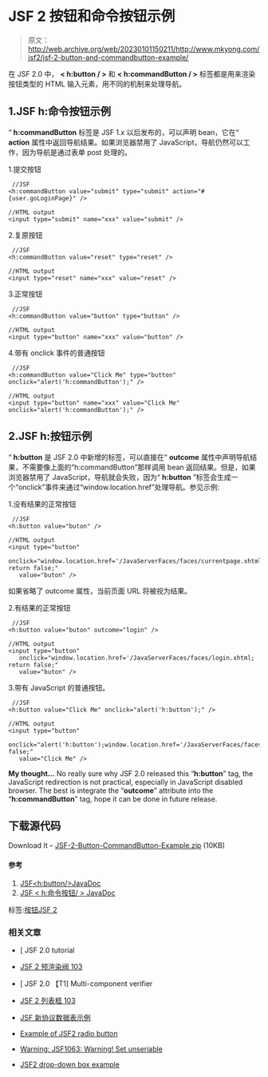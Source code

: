 # JSF 2 按钮和命令按钮示例

> 原文：<http://web.archive.org/web/20230101150211/http://www.mkyong.com/jsf2/jsf-2-button-and-commandbutton-example/>

在 JSF 2.0 中， **< h:button / >** 和 **< h:commandButton / >** 标签都是用来渲染按钮类型的 HTML 输入元素，用不同的机制来处理导航。

## 1.JSF h:命令按钮示例

“ **h:commandButton** 标签是 JSF 1.x 以后发布的，可以声明 bean，它在“ **action** 属性中返回导航结果。如果浏览器禁用了 JavaScript，导航仍然可以工作，因为导航是通过表单 post 处理的。

1.提交按钮

```
 //JSF
<h:commandButton value="submit" type="submit" action="#{user.goLoginPage}" />

//HTML output
<input type="submit" name="xxx" value="submit" /> 
```

2.复原按钮

```
 //JSF
<h:commandButton value="reset" type="reset" />

//HTML output
<input type="reset" name="xxx" value="reset" /> 
```

3.正常按钮

```
 //JSF
<h:commandButton value="button" type="button" />

//HTML output
<input type="button" name="xxx" value="button" /> 
```

4.带有 onclick 事件的普通按钮

```
 //JSF
<h:commandButton value="Click Me" type="button" onclick="alert('h:commandButton');" />	

//HTML output
<input type="button" name="xxx" value="Click Me" onclick="alert('h:commandButton');" /> 
```

## 2.JSF h:按钮示例

“ **h:button** 是 JSF 2.0 中新增的标签，可以直接在“ **outcome** 属性中声明导航结果，不需要像上面的“h:commandButton”那样调用 bean 返回结果。但是，如果浏览器禁用了 JavaScript，导航就会失败，因为“ **h:button** ”标签会生成一个“onclick”事件来通过“window.location.href”处理导航。参见示例:

1.没有结果的正常按钮

```
 //JSF
<h:button value="buton" />			

//HTML output
<input type="button" 
   onclick="window.location.href='/JavaServerFaces/faces/currentpage.xhtml; return false;" 
   value="buton" /> 
```

如果省略了 outcome 属性，当前页面 URL 将被视为结果。

2.有结果的正常按钮

```
 //JSF
<h:button value="buton" outcome="login" />			

//HTML output
<input type="button" 
   onclick="window.location.href='/JavaServerFaces/faces/login.xhtml; return false;" 
   value="buton" /> 
```

3.带有 JavaScript 的普通按钮。

```
 //JSF
<h:button value="Click Me" onclick="alert('h:button');" />

//HTML output
<input type="button" 
   onclick="alert('h:button');window.location.href='/JavaServerFaces/faces/page.xhtml;return false;" 
   value="Click Me" /> 
```

**My thought…**
No really sure why JSF 2.0 released this “**h:button**” tag, the JavaScript redirection is not practical, especially in JavaScript disabled browser. The best is integrate the “**outcome**” attribute into the “**h:commandButton**” tag, hope it can be done in future release.

## 下载源代码

Download It – [JSF-2-Button-CommandButton-Example.zip](http://web.archive.org/web/20210108031203/http://www.mkyong.com/wp-content/uploads/2010/10/JSF-2-Button-CommandButton-Example.zip) (10KB)

#### 参考

1.  [JSF<h:button/>JavaDoc](http://web.archive.org/web/20210108031203/https://javaserverfaces.dev.java.net/nonav/docs/2.0/pdldocs/facelets/h/button.html)
2.  [JSF < h:命令按钮/ > JavaDoc](http://web.archive.org/web/20210108031203/https://javaserverfaces.dev.java.net/nonav/docs/2.0/pdldocs/facelets/h/commandButton.html)

标签:[按钮](http://web.archive.org/web/20210108031203/https://mkyong.com/tag/button/)[JSF 2](http://web.archive.org/web/20210108031203/https://mkyong.com/tag/jsf2/)<input type="hidden" id="mkyong-current-postId" value="7228">

### 相关文章

*   [ JSF 2.0 tutorial
*   [JSF 2 预渲染阀 103](/web/20210108031203/https://www.mkyong.com/jsf2/jsf-2-prerenderviewevent-example/)
*   [ JSF 2.0 【T1] Multi-component verifier

*   [JSF 2 列表框 103](/web/20210108031203/https://www.mkyong.com/jsf2/jsf-2-listbox-example/)
*   [JSF 新协议数据表示例](/web/20210108031203/https://www.mkyong.com/jsf2/jsf-2-datatable-example/)
*   [Example of JSF2 radio button](/web/20210108031203/https://www.mkyong.com/jsf2/jsf-2-radio-buttons-example/)
*   [Warning: JSF1063: Warning! Set unseriable](/web/20210108031203/https://www.mkyong.com/jsf2/warning-jsf1063-warning-setting-non-serializable-attribute-value-into-httpsession/)
*   [JSF2 drop-down box example](/web/20210108031203/https://www.mkyong.com/jsf2/jsf-2-dropdown-box-example/)